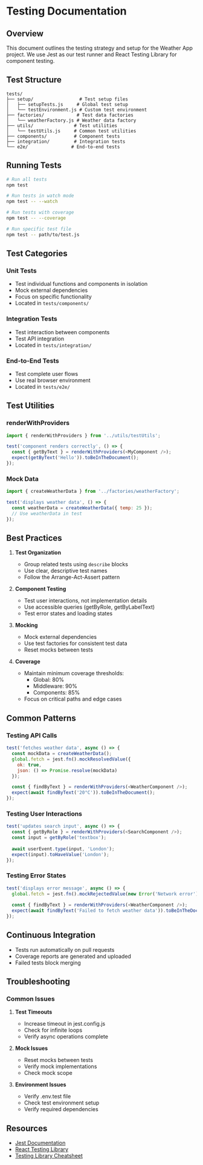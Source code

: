 # Testing Documentation

## Overview
This document outlines the testing strategy and setup for the Weather App project. We use Jest as our test runner and React Testing Library for component testing.

## Test Structure
```
tests/
├── setup/                 # Test setup files
│   ├── setupTests.js     # Global test setup
│   └── testEnvironment.js # Custom test environment
├── factories/            # Test data factories
│   └── weatherFactory.js # Weather data factory
├── utils/               # Test utilities
│   └── testUtils.js     # Common test utilities
├── components/          # Component tests
├── integration/         # Integration tests
└── e2e/                # End-to-end tests
```

## Running Tests
```bash
# Run all tests
npm test

# Run tests in watch mode
npm test -- --watch

# Run tests with coverage
npm test -- --coverage

# Run specific test file
npm test -- path/to/test.js
```

## Test Categories

### Unit Tests
- Test individual functions and components in isolation
- Mock external dependencies
- Focus on specific functionality
- Located in `tests/components/`

### Integration Tests
- Test interaction between components
- Test API integration
- Located in `tests/integration/`

### End-to-End Tests
- Test complete user flows
- Use real browser environment
- Located in `tests/e2e/`

## Test Utilities

### renderWithProviders
```javascript
import { renderWithProviders } from '../utils/testUtils';

test('component renders correctly', () => {
  const { getByText } = renderWithProviders(<MyComponent />);
  expect(getByText('Hello')).toBeInTheDocument();
});
```

### Mock Data
```javascript
import { createWeatherData } from '../factories/weatherFactory';

test('displays weather data', () => {
  const weatherData = createWeatherData({ temp: 25 });
  // Use weatherData in test
});
```

## Best Practices

1. **Test Organization**
   - Group related tests using `describe` blocks
   - Use clear, descriptive test names
   - Follow the Arrange-Act-Assert pattern

2. **Component Testing**
   - Test user interactions, not implementation details
   - Use accessible queries (getByRole, getByLabelText)
   - Test error states and loading states

3. **Mocking**
   - Mock external dependencies
   - Use test factories for consistent test data
   - Reset mocks between tests

4. **Coverage**
   - Maintain minimum coverage thresholds:
     - Global: 80%
     - Middleware: 90%
     - Components: 85%
   - Focus on critical paths and edge cases

## Common Patterns

### Testing API Calls
```javascript
test('fetches weather data', async () => {
  const mockData = createWeatherData();
  global.fetch = jest.fn().mockResolvedValue({
    ok: true,
    json: () => Promise.resolve(mockData)
  });

  const { findByText } = renderWithProviders(<WeatherComponent />);
  expect(await findByText('20°C')).toBeInTheDocument();
});
```

### Testing User Interactions
```javascript
test('updates search input', async () => {
  const { getByRole } = renderWithProviders(<SearchComponent />);
  const input = getByRole('textbox');
  
  await userEvent.type(input, 'London');
  expect(input).toHaveValue('London');
});
```

### Testing Error States
```javascript
test('displays error message', async () => {
  global.fetch = jest.fn().mockRejectedValue(new Error('Network error'));
  
  const { findByText } = renderWithProviders(<WeatherComponent />);
  expect(await findByText('Failed to fetch weather data')).toBeInTheDocument();
});
```

## Continuous Integration
- Tests run automatically on pull requests
- Coverage reports are generated and uploaded
- Failed tests block merging

## Troubleshooting

### Common Issues
1. **Test Timeouts**
   - Increase timeout in jest.config.js
   - Check for infinite loops
   - Verify async operations complete

2. **Mock Issues**
   - Reset mocks between tests
   - Verify mock implementations
   - Check mock scope

3. **Environment Issues**
   - Verify .env.test file
   - Check test environment setup
   - Verify required dependencies

## Resources
- [Jest Documentation](https://jestjs.io/docs/getting-started)
- [React Testing Library](https://testing-library.com/docs/react-testing-library/intro/)
- [Testing Library Cheatsheet](https://testing-library.com/docs/react-testing-library/cheatsheet) 